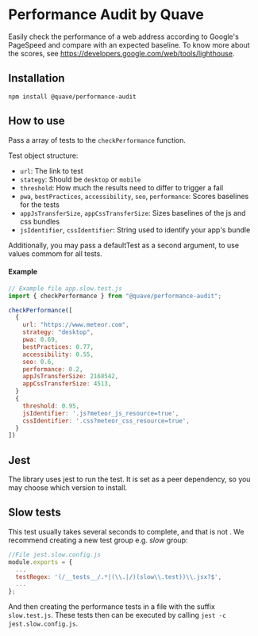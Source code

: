 # Performance Audit by Quave

Easily check the performance of a web address according to Google's PageSpeed and compare with an expected baseline. To know more about the scores, see https://developers.google.com/web/tools/lighthouse.

## Installation

`npm install @quave/performance-audit`

## How to use

Pass a array of tests to the `checkPerformance` function.

Test object structure:
- `url`: The link to test
- `stategy`: Should be `desktop` or `mobile`
- `threshold`: How much the results need to differ to trigger a fail 
- `pwa`, `bestPractices`, `accessibility`, `seo`, `performance`: Scores baselines for the tests
- `appJsTransferSize`, `appCssTransferSize`: Sizes baselines of the js and css bundles
- `jsIdentifier`, `cssIdentifier`: String used to identify your app's bundle

Additionally, you may pass a defaultTest as a second argument, to use values commom for all tests.

#### Example
```js
// Example file app.slow.test.js
import { checkPerformance } from "@quave/performance-audit";

checkPerformance([
  {
    url: "https://www.meteor.com",
    strategy: "desktop",
    pwa: 0.69,
    bestPractices: 0.77,
    accessibility: 0.55,
    seo: 0.6,
    performance: 0.2,
    appJsTransferSize: 2168542,
    appCssTransferSize: 4513,
  }
  {
    threshold: 0.95,
    jsIdentifier: '.js?meteor_js_resource=true',
    cssIdentifier: '.css?meteor_css_resource=true',
  }
])
```

## Jest
The library uses jest to run the test. It is set as a peer dependency, so you may choose which
version to install.

## Slow tests
This test usually takes several seconds to complete, and that is not . We recommend creating a new test group e.g. _slow_ group:

```js
//File jest.slow.config.js
module.exports = {
  ...
  testRegex: '(/__tests__/.*|(\\.|/)(slow\\.test))\\.jsx?$',
  ...
};
```

And then creating the performance tests in a file with the suffix `slow.test.js`.
These tests then can be executed by calling `jest -c jest.slow.config.js`.